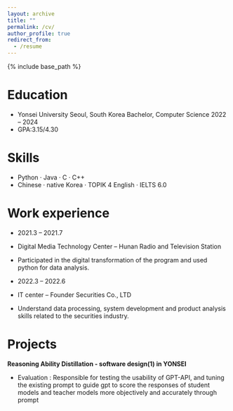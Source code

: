 ```yaml
---
layout: archive
title: ""
permalink: /cv/
author_profile: true
redirect_from:
  - /resume
---
```


{% include base_path %}

Education
======
<!-- * Ph.D in Version Control Theory, GitHub University, 2018 (expected)
* M.S. in Jekyll, GitHub University, 2014 -->
* Yonsei University Seoul, South Korea Bachelor, Computer Science  2022 – 2024
* GPA:3.15/4.30
  

Skills
======

* Python · Java · C · C++
* Chinese · native  Korea · TOPIK 4  English · IELTS 6.0
 
Work experience
======


*  2021.3 – 2021.7
  * Digital Media Technology Center – Hunan Radio and Television Station
  * Participated in the digital transformation of the program and used python for data analysis.
  
*   2022.3 – 2022.6
  * IT center – Founder Securities Co., LTD
  *  Understand data processing, system development and product analysis skills related to the securities
industry.


Projects
======

**Reasoning Ability Distillation - software design(1) in YONSEI**

* Evaluation : Responsible for testing the usability of GPT-API, and tuning the existing prompt to guide
gpt to score the responses of student models and teacher models more objectively and accurately
through prompt